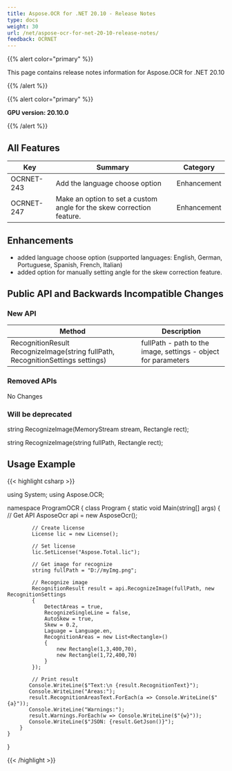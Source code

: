 ```yaml
---
title: Aspose.OCR for .NET 20.10 - Release Notes
type: docs
weight: 30
url: /net/aspose-ocr-for-net-20-10-release-notes/
feedback: OCRNET
---
```


{{% alert color="primary" %}}

This page contains release notes information for Aspose.OCR for .NET 20.10

{{% /alert %}}

{{% alert color="primary" %}}

**GPU version: 20.10.0**

{{% /alert %}}

## All Features

|Key|Summary|Category|
|---|---|---|
|OCRNET-243|Add the language choose option|Enhancement|
|OCRNET-247|Make an option to set a custom angle for the skew correction feature.|Enhancement|

## Enhancements

- added language choose option (supported languages: English, German, Portuguese, Spanish, French, Italian)
- added option for manually setting angle for the skew correction feature.

## Public API and Backwards Incompatible Changes

### New API

|Method|Description|
|---|---|
|RecognitionResult RecognizeImage(string fullPath, RecognitionSettings settings)|fullPath - path to the image, settings - object for parameters|

### Removed APIs

No Changes

### Will be deprecated

string RecognizeImage(MemoryStream stream, Rectangle rect);

string RecognizeImage(string fullPath, Rectangle rect);

## Usage Example

{{< highlight csharp >}}

using System;
using Aspose.OCR;

namespace ProgramOCR
{
    class Program
    {
        static void Main(string[] args)
        {
            // Get API
            AsposeOcr api = new AsposeOcr();

            // Create license
            License lic = new License();

            // Set license 
            lic.SetLicense("Aspose.Total.lic");

            // Get image for recognize
            string fullPath = "D://myImg.png";

            // Recognize image           
            RecognitionResult result = api.RecognizeImage(fullPath, new RecognitionSettings
            {
                DetectAreas = true,
                RecognizeSingleLine = false,
                AutoSkew = true,
                Skew = 0.2,
                Laguage = Language.en,
                RecognitionAreas = new List<Rectangle>()
                {
                    new Rectangle(1,3,400,70),
                    new Rectangle(1,72,400,70)
                }
            });

            // Print result
           Console.WriteLine($"Text:\n {result.RecognitionText}");
           Console.WriteLine("Areas:");
           result.RecognitionAreasText.ForEach(a => Console.WriteLine($"{a}"));
           Console.WriteLine("Warnings:");
           result.Warnings.ForEach(w => Console.WriteLine($"{w}"));
           Console.WriteLine($"JSON: {result.GetJson()}");
        }
    }
}

{{< /highlight >}}
